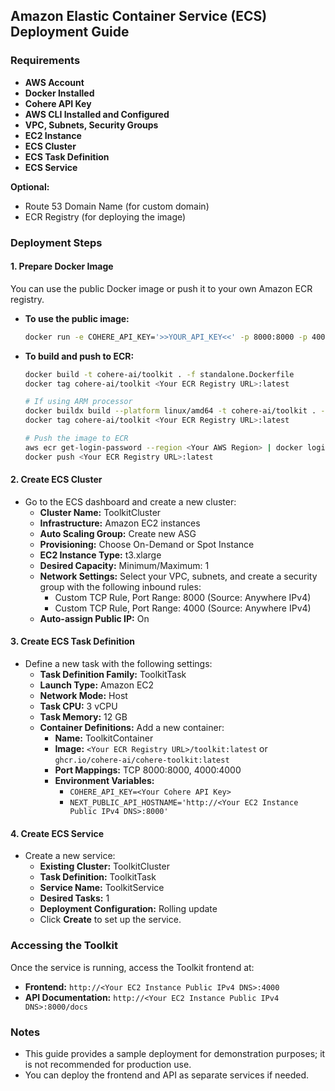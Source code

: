 ## Amazon Elastic Container Service (ECS) Deployment Guide

### Requirements
- **AWS Account**
- **Docker Installed**
- **Cohere API Key**
- **AWS CLI Installed and Configured**
- **VPC, Subnets, Security Groups**
- **EC2 Instance**
- **ECS Cluster**
- **ECS Task Definition**
- **ECS Service**

**Optional:**
- Route 53 Domain Name (for custom domain)
- ECR Registry (for deploying the image)

### Deployment Steps

#### 1. Prepare Docker Image
You can use the public Docker image or push it to your own Amazon ECR registry.

- **To use the public image:**
  ```bash
  docker run -e COHERE_API_KEY='>>YOUR_API_KEY<<' -p 8000:8000 -p 4000:4000 ghcr.io/cohere-ai/cohere-toolkit:latest
  ```

- **To build and push to ECR:**
  ```bash
  docker build -t cohere-ai/toolkit . -f standalone.Dockerfile
  docker tag cohere-ai/toolkit <Your ECR Registry URL>:latest
  
  # If using ARM processor
  docker buildx build --platform linux/amd64 -t cohere-ai/toolkit . -f standalone.Dockerfile
  docker tag cohere-ai/toolkit <Your ECR Registry URL>:latest

  # Push the image to ECR
  aws ecr get-login-password --region <Your AWS Region> | docker login --username AWS --password-stdin <Your ECR Registry URL>
  docker push <Your ECR Registry URL>:latest
  ```

#### 2. Create ECS Cluster
- Go to the ECS dashboard and create a new cluster:
  - **Cluster Name:** ToolkitCluster
  - **Infrastructure:** Amazon EC2 instances
  - **Auto Scaling Group:** Create new ASG
  - **Provisioning:** Choose On-Demand or Spot Instance
  - **EC2 Instance Type:** t3.xlarge
  - **Desired Capacity:** Minimum/Maximum: 1
  - **Network Settings:** Select your VPC, subnets, and create a security group with the following inbound rules:
    - Custom TCP Rule, Port Range: 8000 (Source: Anywhere IPv4)
    - Custom TCP Rule, Port Range: 4000 (Source: Anywhere IPv4)
  - **Auto-assign Public IP:** On

#### 3. Create ECS Task Definition
- Define a new task with the following settings:
  - **Task Definition Family:** ToolkitTask
  - **Launch Type:** Amazon EC2
  - **Network Mode:** Host
  - **Task CPU:** 3 vCPU
  - **Task Memory:** 12 GB
  - **Container Definitions:** Add a new container:
    - **Name:** ToolkitContainer
    - **Image:** `<Your ECR Registry URL>/toolkit:latest` or `ghcr.io/cohere-ai/cohere-toolkit:latest`
    - **Port Mappings:** TCP 8000:8000, 4000:4000
    - **Environment Variables:**
      - `COHERE_API_KEY=<Your Cohere API Key>`
      - `NEXT_PUBLIC_API_HOSTNAME='http://<Your EC2 Instance Public IPv4 DNS>:8000'`

#### 4. Create ECS Service
- Create a new service:
  - **Existing Cluster:** ToolkitCluster
  - **Task Definition:** ToolkitTask
  - **Service Name:** ToolkitService
  - **Desired Tasks:** 1
  - **Deployment Configuration:** Rolling update
  - Click **Create** to set up the service.

### Accessing the Toolkit
Once the service is running, access the Toolkit frontend at:
- **Frontend:** `http://<Your EC2 Instance Public IPv4 DNS>:4000`
- **API Documentation:** `http://<Your EC2 Instance Public IPv4 DNS>:8000/docs`

### Notes
- This guide provides a sample deployment for demonstration purposes; it is not recommended for production use.
- You can deploy the frontend and API as separate services if needed.

